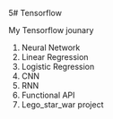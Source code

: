 5# Tensorflow

My Tensorflow jounary
  1. Neural Network
  2. Linear Regression
  3. Logistic Regression
  4. CNN 
  5. RNN 
  6. Functional API
  7. Lego_star_war project
 
